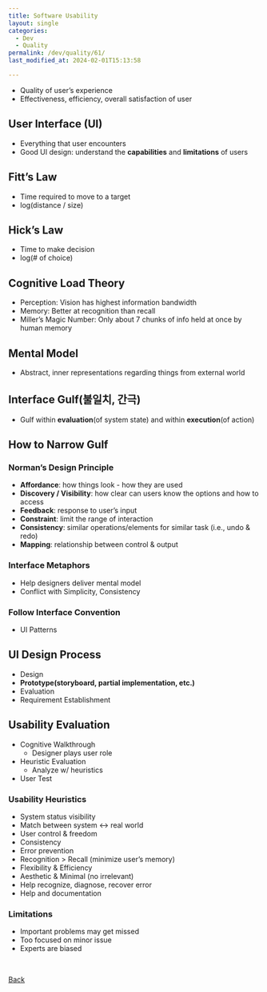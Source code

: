 ```yaml
---
title: Software Usability
layout: single
categories:
  - Dev
  - Quality
permalink: /dev/quality/61/
last_modified_at: 2024-02-01T15:13:58

---
```


- Quality of user’s experience
- Effectiveness, efficiency, overall satisfaction of user

## User Interface (UI)

- Everything that user encounters
- Good UI design: understand the **capabilities** and **limitations** of users

## Fitt’s Law

- Time required to move to a target
- log(distance / size)

## Hick’s Law

- Time to make decision
- log(# of choice)

## Cognitive Load Theory

- Perception: Vision has highest information bandwidth
- Memory: Better at recognition than recall
- Miller’s Magic Number: Only about 7 chunks of info held at once by human memory

## Mental Model

- Abstract, inner representations regarding things from external world

## Interface Gulf(불일치, 간극)

- Gulf within **evaluation**(of system state) and within **execution**(of action)

## How to Narrow Gulf

### Norman’s Design Principle

- **Affordance**: how things look - how they are used
- **Discovery / Visibility**: how clear can users know the options and how to access
- **Feedback**: response to user’s input
- **Constraint**: limit the range of interaction
- **Consistency**: similar operations/elements for similar task (i.e., undo & redo)
- **Mapping**: relationship between control & output

### Interface Metaphors

- Help designers deliver mental model
- Conflict with Simplicity, Consistency

### Follow Interface Convention

- UI Patterns

## UI Design Process

- Design
- **Prototype(storyboard, partial implementation, etc.)**
- Evaluation
- Requirement Establishment

## Usability Evaluation

- Cognitive Walkthrough
    - Designer plays user role
- Heuristic Evaluation
    - Analyze w/ heuristics
- User Test

### Usability Heuristics

- System status visibility
- Match between system ↔ real world
- User control & freedom
- Consistency
- Error prevention
- Recognition > Recall (minimize user’s memory)
- Flexibility & Efficiency
- Aesthetic & Minimal (no irrelevant)
- Help recognize, diagnose, recover error
- Help and documentation

### Limitations

- Important problems may get missed
- Too focused on minor issue
- Experts are biased

<br>

[Back](/dev/quality/)